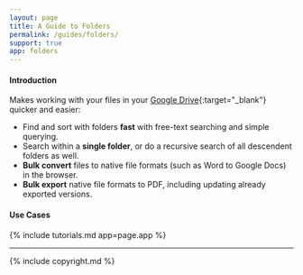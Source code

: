 ```yaml
---
layout: page
title: A Guide to Folders
permalink: /guides/folders/
support: true
app: folders
---
```


#### Introduction

Makes working with your files in your [Google Drive](https://www.google.com/drive/){:target="_blank"} quicker and easier:

+ Find and sort with folders __fast__ with free-text searching and simple querying.
+ Search within a __single folder__, or do a recursive search of all descendent folders as well.
+ __Bulk convert__ files to native file formats (such as Word to Google Docs) in the browser.
+ __Bulk export__ native file formats to PDF, including updating already exported versions.

#### Use Cases

{% include tutorials.md app=page.app %}

- - -

{% include copyright.md %}